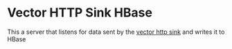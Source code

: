 # Vector HTTP Sink HBase

This a server that listens for data sent by the [vector http sink](vector.dev) and writes it to HBase
